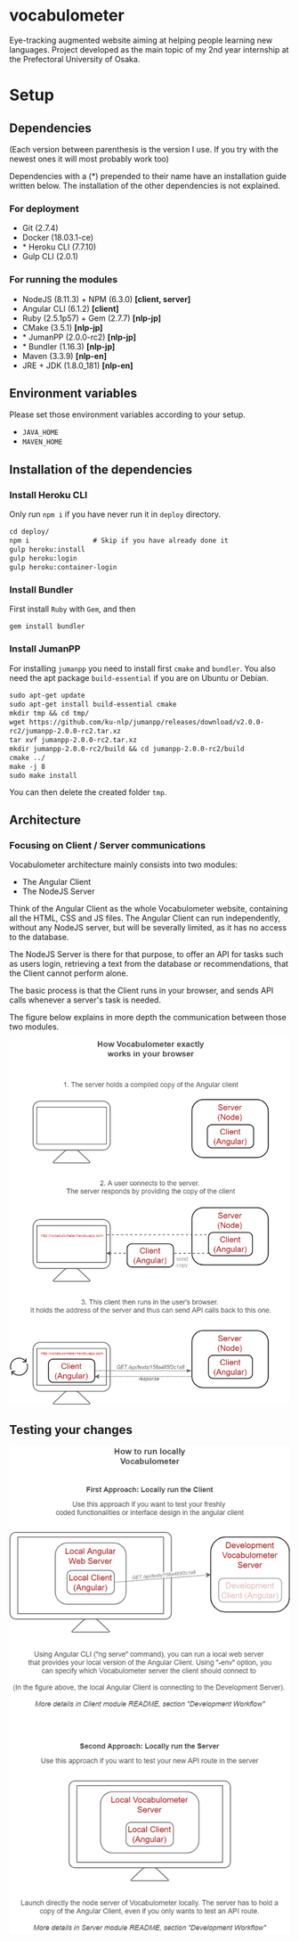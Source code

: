 # vocabulometer
Eye-tracking augmented website aiming at helping people learning new languages. Project developed as the main topic of my 2nd year internship at the Prefectoral University of Osaka.

# Setup

## Dependencies

(Each version between parenthesis is the version I use. If you try with the newest ones it will most probably work too)

Dependencies with a (\*) prepended to their name have an installation guide written below. The installation of the other
dependencies is not explained.


### For deployment
 - Git (2.7.4)
 - Docker (18.03.1-ce)
 - \* Heroku CLI (7.7.10)
 - Gulp CLI (2.0.1)

### For running the modules
 - NodeJS (8.11.3) + NPM (6.3.0)  **[client, server]**
 - Angular CLI (6.1.2)			   **[client]**
 - Ruby (2.5.1p57) + Gem (2.7.7)  **[nlp-jp]**
 - CMake (3.5.1)                  **[nlp-jp]**
 - \* JumanPP (2.0.0-rc2)			   **[nlp-jp]**
 - \* Bundler (1.16.3)               **[nlp-jp]**
 - Maven (3.3.9)				   **[nlp-en]**
 - JRE + JDK (1.8.0_181)		   **[nlp-en]**

## Environment variables
Please set those environment variables according to your setup.

 - ```JAVA_HOME```
 - ```MAVEN_HOME```

## Installation of the dependencies

### Install Heroku CLI
Only run ```npm i``` if you have never run it in ```deploy``` directory.

    cd deploy/
    npm i                # Skip if you have already done it
    gulp heroku:install
    gulp heroku:login
    gulp heroku:container-login

### Install Bundler
First install ```Ruby``` with ```Gem```, and then

    gem install bundler

### Install JumanPP
For installing ```jumanpp``` you need to install first ```cmake``` and ```bundler```. You also need the apt package ```build-essential```
if you are on Ubuntu or Debian.

    sudo apt-get update
    sudo apt-get install build-essential cmake
    mkdir tmp && cd tmp/
    wget https://github.com/ku-nlp/jumanpp/releases/download/v2.0.0-rc2/jumanpp-2.0.0-rc2.tar.xz
    tar xvf jumanpp-2.0.0-rc2.tar.xz
    mkdir jumanpp-2.0.0-rc2/build && cd jumanpp-2.0.0-rc2/build
    cmake ../ 
    make -j 8
    sudo make install
    
You can then delete the created folder ```tmp```.

## Architecture

### Focusing on Client / Server communications

Vocabulometer architecture mainly consists into two modules:
 * The Angular Client
 * The NodeJS Server
 
Think of the Angular Client as the whole Vocabulometer website, containing all the HTML,
CSS and JS files. The Angular Client can run independently, without any NodeJS server, but
will be severally limited, as it has no access to the database.

The NodeJS Server is there for that purpose, to offer an API for tasks such as users login,
retrieving a text from the database or recommendations, that the Client cannot perform alone.

The basic process is that the Client runs in your browser, and sends API calls whenever a
server's task is needed.

The figure below explains in more depth the communication between those two modules. 

<p align="center">
  <img src="./.readme/ClientServerCommunication.png"/>
</p>

## Testing your changes

<p align="center">
  <img src="./.readme/Run2WaysClientServer.png"/>
</p>